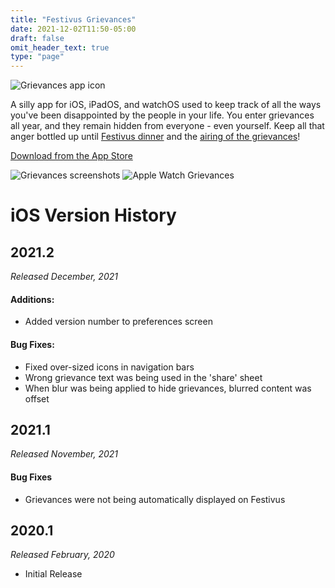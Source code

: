 ```yaml
---
title: "Festivus Grievances"
date: 2021-12-02T11:50-05:00
draft: false
omit_header_text: true
type: "page"
---
```

![Grievances app icon](/images/projects/grievances-icon.png)

A silly app for iOS, iPadOS, and watchOS used to keep track of all the ways you've been disappointed by the people in your life. You enter grievances all year, and they remain hidden from everyone - even yourself. Keep all that anger bottled up until [Festivus dinner](https://en.wikipedia.org/wiki/Festivus) and the [airing of the grievances](https://en.wikipedia.org/wiki/Festivus#Airing_of_Grievances)!

[Download from the App Store](https://apps.apple.com/app/festivus-grievances/id1493124374)

![Grievances screenshots](/images/projects/grievances-screenshots.png)
![Apple Watch Grievances](/images/projects/watch-grievances.png)

# iOS Version History

## 2021.2

*Released December, 2021*

#### Additions:

- Added version number to preferences screen

#### Bug Fixes:

- Fixed over-sized icons in navigation bars
- Wrong grievance text was being used in the 'share' sheet
- When blur was being applied to hide grievances, blurred content was offset

## 2021.1

*Released November, 2021*

#### Bug Fixes

- Grievances were not being automatically displayed on Festivus

## 2020.1

*Released February, 2020*

- Initial Release